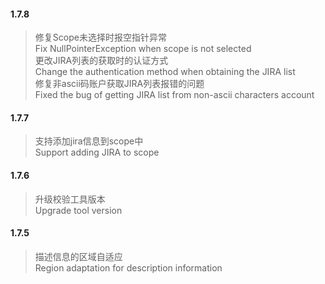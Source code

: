 #### 1.7.8
>修复Scope未选择时报空指针异常  
>Fix NullPointerException when scope is not selected  
>更改JIRA列表的获取时的认证方式  
>Change the authentication method when obtaining the JIRA list  
>修复非ascii码账户获取JIRA列表报错的问题  
>Fixed the bug of getting JIRA list from non-ascii characters account

#### 1.7.7
>支持添加jira信息到scope中  
>Support adding JIRA to scope  

#### 1.7.6
>升级校验工具版本  
>Upgrade tool version  

#### 1.7.5
>描述信息的区域自适应  
>Region adaptation for description information  
